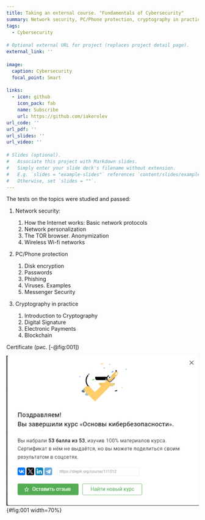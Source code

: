 ```yaml
---
title: Taking an external course. "Fundamentals of Cybersecurity"
summary: Network security, PC/Phone protection, cryptography in practice.
tags:
  - Cybersecurity

# Optional external URL for project (replaces project detail page).
external_link: ''

image:
  caption: Cybersecurity
  focal_point: Smart

links:
  - icon: github
    icon_pack: fab
    name: Subscribe
    url: https://github.com/iakorolev
url_code: ''
url_pdf: ''
url_slides: ''
url_video: ''

# Slides (optional).
#   Associate this project with Markdown slides.
#   Simply enter your slide deck's filename without extension.
#   E.g. `slides = "example-slides"` references `content/slides/example-slides.md`.
#   Otherwise, set `slides = ""`.
---
```


The tests on the topics were studied and passed:

1. Network security:
    1. How the Internet works: Basic network protocols
    2. Network personalization
    3. The TOR browser. Anonymization
    4. Wireless Wi-fi networks
    
    
2. PC/Phone protection
    1. Disk encryption
    2. Passwords
    3. Phishing
    4. Viruses. Examples
    5. Messenger Security
    
3. Cryptography in practice
    1. Introduction to Cryptography
    2. Digital Signature
    3. Electronic Payments
    4. Blockchain

Certificate (рис. [-@fig:001])

![Result](image/50.png){#fig:001 width=70%}



